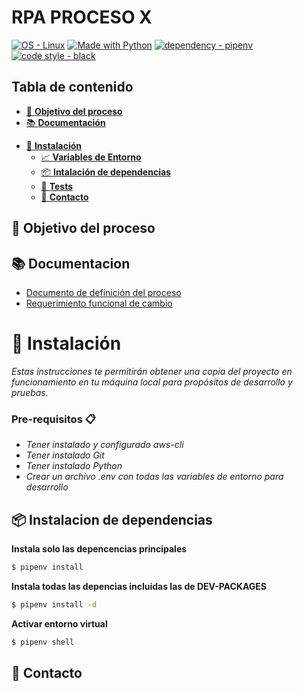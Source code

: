 #  __RPA PROCESO X__
[![OS - Linux](https://img.shields.io/badge/OS-Linux-blue?logo=linux&logoColor=white)](https://www.linux.org/ "Go to Linux homepage")
[![Made with Python](https://img.shields.io/badge/Python-3.7-blue?logo=python&logoColor=white)](https://python.org "Go to Python homepage")
[![dependency - pipenv](https://img.shields.io/badge/dependency-pipenv-blue)](https://pypi.org/project/pipenv)
[![code style - black](https://img.shields.io/badge/code_style-black-blue)](https://black.readthedocs.io/ "Go to Black homepage")

## Tabla de contenido

  * [🎯 __Objetivo del proceso__](#markdown-header-objetivo-del-proceso)
  * [📚  __Documentación__](#markdown-header-documentacion)
- [🚀 __Instalación__](#markdown-header-instalacion)
  * [📈 __Variables de Entorno__](#markdown-header-variables-de-entorno)
  * [📦 __Intalación de dependencias__](#markdown-header-instalacion-de-dependencias)
  * [🧪 __Tests__](#markdown-header-tests)
  * [📧 __Contacto__](#markdown-header-contacto)


## 🎯 __Objetivo del proceso__


## 📚  __Documentacion__

* [Documento de definición del proceso](https://)
* [Requerimiento funcional de cambio](https://)


# 🚀 __Instalación__

_Estas instrucciones te permitirán obtener una copia del proyecto en funcionamiento en tu máquina local para propósitos de desarrollo y pruebas._


### Pre-requisitos  📋
-  _Tener instalado y configurado aws-cli_
-  _Tener instalado Git_
-  _Tener instalado Python_
- _Crear un archivo .env con todas las variables de entorno para desarrollo_

##  📦 __Instalacion de dependencias__

__Instala solo las depencencias principales__

```sh
$ pipenv install
```
__Instala todas las depencias incluidas las de DEV-PACKAGES__

```sh
$ pipenv install -d
```
__Activar entorno virtual__

```sh
$ pipenv shell
```

## 📧 __Contacto__
